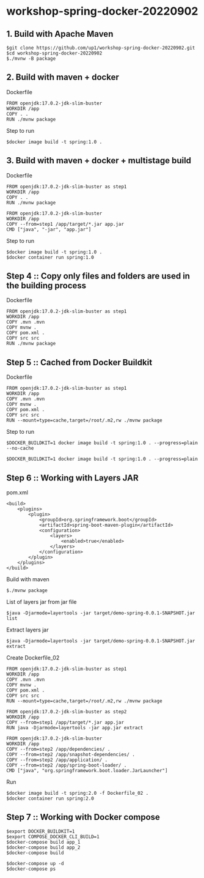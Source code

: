 # workshop-spring-docker-20220902



## 1. Build with Apache Maven
```
$git clone https://github.com/up1/workshop-spring-docker-20220902.git
$cd workshop-spring-docker-20220902
$./mvnw -B package
```

## 2. Build with maven + docker

Dockerfile
```
FROM openjdk:17.0.2-jdk-slim-buster
WORKDIR /app
COPY . .
RUN ./mvnw package
```

Step to run
```
$docker image build -t spring:1.0 .
```

## 3. Build with maven + docker + multistage build

Dockerfile
```
FROM openjdk:17.0.2-jdk-slim-buster as step1
WORKDIR /app
COPY . .
RUN ./mvnw package

FROM openjdk:17.0.2-jdk-slim-buster
WORKDIR /app
COPY --from=step1 /app/target/*.jar app.jar
CMD ["java", "-jar", "app.jar"]
```

Step to run
```
$docker image build -t spring:1.0 .
$docker container run spring:1.0
```

## Step 4 :: Copy only files and folders are used in the building process

Dockerfile
```
FROM openjdk:17.0.2-jdk-slim-buster as step1
WORKDIR /app
COPY .mvn .mvn
COPY mvnw .
COPY pom.xml .
COPY src src
RUN ./mvnw package
```

## Step 5 :: Cached from Docker Buildkit

Dockerfile
```
FROM openjdk:17.0.2-jdk-slim-buster as step1
WORKDIR /app
COPY .mvn .mvn
COPY mvnw .
COPY pom.xml .
COPY src src
RUN --mount=type=cache,target=/root/.m2,rw ./mvnw package
```

Step to run
```
$DOCKER_BUILDKIT=1 docker image build -t spring:1.0 . --progress=plain --no-cache

$DOCKER_BUILDKIT=1 docker image build -t spring:1.0 . --progress=plain
```

## Step 6 :: Working with Layers JAR

pom.xml
```
<build>
    <plugins>
        <plugin>
            <groupId>org.springframework.boot</groupId>
            <artifactId>spring-boot-maven-plugin</artifactId>
            <configuration>
                <layers>
                    <enabled>true</enabled>
                </layers>
            </configuration>
        </plugin>
    </plugins>
</build>
```

Build with maven
```
$./mvnw package
```

List of layers jar from jar file
```
$java -Djarmode=layertools -jar target/demo-spring-0.0.1-SNAPSHOT.jar list
```

Extract layers jar
```
$java -Djarmode=layertools -jar target/demo-spring-0.0.1-SNAPSHOT.jar extract
```

Create Dockerfile_02
```
FROM openjdk:17.0.2-jdk-slim-buster as step1
WORKDIR /app
COPY .mvn .mvn
COPY mvnw .
COPY pom.xml .
COPY src src
RUN --mount=type=cache,target=/root/.m2,rw ./mvnw package

FROM openjdk:17.0.2-jdk-slim-buster as step2
WORKDIR /app
COPY --from=step1 /app/target/*.jar app.jar
RUN java -Djarmode=layertools -jar app.jar extract

FROM openjdk:17.0.2-jdk-slim-buster
WORKDIR /app
COPY --from=step2 /app/dependencies/ .
COPY --from=step2 /app/snapshot-dependencies/ .
COPY --from=step2 /app/application/ .
COPY --from=step2 /app/spring-boot-loader/ .
CMD ["java", "org.springframework.boot.loader.JarLauncher"]
```

Run
```
$docker image build -t spring:2.0 -f Dockerfile_02 .
$docker container run spring:2.0
```

## Step 7 :: Working with Docker compose
```
$export DOCKER_BUILDKIT=1 
$export COMPOSE_DOCKER_CLI_BUILD=1
$docker-compose build app_1
$docker-compose build app_2
$docker-compose build

$docker-compose up -d
$docker-compose ps
```

